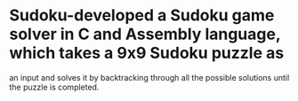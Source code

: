 # Sudoku-developed a Sudoku game solver in C and Assembly language, which takes a 9x9 Sudoku puzzle as
an input and solves it by backtracking through all the possible solutions until the puzzle is completed.

